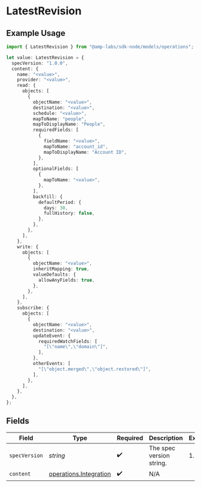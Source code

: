 # LatestRevision

## Example Usage

```typescript
import { LatestRevision } from "@amp-labs/sdk-node/models/operations";

let value: LatestRevision = {
  specVersion: "1.0.0",
  content: {
    name: "<value>",
    provider: "<value>",
    read: {
      objects: [
        {
          objectName: "<value>",
          destination: "<value>",
          schedule: "<value>",
          mapToName: "people",
          mapToDisplayName: "People",
          requiredFields: [
            {
              fieldName: "<value>",
              mapToName: "account_id",
              mapToDisplayName: "Account ID",
            },
          ],
          optionalFields: [
            {
              mapToName: "<value>",
            },
          ],
          backfill: {
            defaultPeriod: {
              days: 30,
              fullHistory: false,
            },
          },
        },
      ],
    },
    write: {
      objects: [
        {
          objectName: "<value>",
          inheritMapping: true,
          valueDefaults: {
            allowAnyFields: true,
          },
        },
      ],
    },
    subscribe: {
      objects: [
        {
          objectName: "<value>",
          destination: "<value>",
          updateEvent: {
            requiredWatchFields: [
              "[\"name\",\"domain\"]",
            ],
          },
          otherEvents: [
            "[\"object.merged\",\"object.restored\"]",
          ],
        },
      ],
    },
  },
};
```

## Fields

| Field                                                            | Type                                                             | Required                                                         | Description                                                      | Example                                                          |
| ---------------------------------------------------------------- | ---------------------------------------------------------------- | ---------------------------------------------------------------- | ---------------------------------------------------------------- | ---------------------------------------------------------------- |
| `specVersion`                                                    | *string*                                                         | :heavy_check_mark:                                               | The spec version string.                                         | 1.0.0                                                            |
| `content`                                                        | [operations.Integration](../../models/operations/integration.md) | :heavy_check_mark:                                               | N/A                                                              |                                                                  |